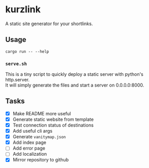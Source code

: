 # kurzlink
A static site generator for your shortlinks.

## Usage
```
cargo run -- --help
```

### `serve.sh`
This is a tiny script to quickly deploy a static server with python's http.server.  
It will simply generate the files and start a server on 0.0.0.0:8000.


## Tasks
+ [x] Make README more useful
+ [x] Generate static website from template
+ [x] Test connection status of destinations
+ [x] Add useful cli args
+ [x] Generate `vanitymap.json`
+ [x] Add index page
+ [ ] Add error page
+ [ ] Add localization
+ [x] Mirror repository to github
